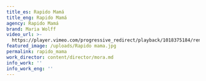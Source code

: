 ```yaml
---
title_es: Rapido Mamá
title_eng: Rapido Mamá
agency: Rapido Mamá
brand: Maria Wolff
video_url: >-
  https://player.vimeo.com/progressive_redirect/playback/1018375184/rendition/1080p/file.mp4?loc=external&signature=cbc783ecc2b2e3e7f43c5715905194a0430e2301d2f2fff7e72d710f3a1cca67
featured_image: /uploads/Rapido mama.jpg
permalink: rapido_mama
work_director: content/director/mora.md
info_work: ''
info_work_eng: ''
---
```


